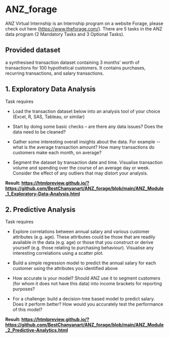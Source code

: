 # ANZ_forage

ANZ Virtual Internship is an Internship program on a website Forage, please check out here (https://www.theforage.com/). 
There are 5 tasks in the ANZ data program (2 Mandatory Tasks and 3 Optional Tasks). 

## Provided dataset 

a synthesised transaction dataset containing 3 months’ worth of transactions for 100 hypothetical customers. It contains purchases, recurring transactions, and salary transactions.
    
## 1. Exploratory Data Analysis 

Task requires 
- Load the transaction dataset below into an analysis tool of your choice (Excel, R, SAS, Tableau, or similar)
    
- Start by doing some basic checks – are there any data issues? Does the data need to be cleaned?
    
- Gather some interesting overall insights about the data. For example -- what is the average transaction amount? How many transactions do customers make each month, on average?
    
- Segment the dataset by transaction date and time. Visualise transaction volume and spending over the course of an average day or week. Consider the effect of any outliers that may distort your analysis.

**Result:  https://htmlpreview.github.io/?https://github.com/BestChanyanart/ANZ_forage/blob/main/ANZ_Module_1_Exploratory-Data-Analysis.html**

## 2. Predictive Analysis 

Task requires 
      
- Explore correlations between annual salary and various customer attributes (e.g. age). These attributes could be those that are readily available in the data (e.g. age) or those that you construct or derive yourself (e.g. those relating to purchasing behaviour). Visualise any interesting correlations using a scatter plot.
      
- Build a simple regression model to predict the annual salary for each customer using the attributes you identified above

- How accurate is your model? Should ANZ use it to segment customers (for whom it does not have this data) into income brackets for reporting purposes?
      
- For a challenge: build a decision-tree based model to predict salary. Does it perform better? How would you accurately test the performance of this model?
      
**Result:  https://htmlpreview.github.io/?https://github.com/BestChanyanart/ANZ_forage/blob/main/ANZ_Module_2_Predictive-Analytics.html**

